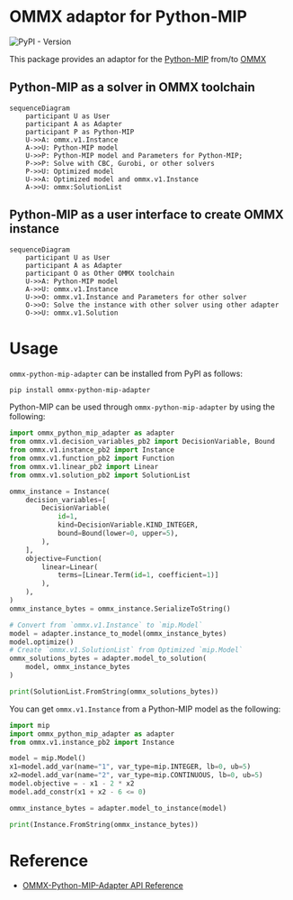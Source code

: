 OMMX adaptor for Python-MIP
============================
![PyPI - Version](https://img.shields.io/pypi/v/ommx-python-mip-adapter)

This package provides an adaptor for the [Python-MIP](https://www.python-mip.com/) from/to [OMMX](https://github.com/Jij-Inc/ommx)

Python-MIP as a solver in OMMX toolchain
-----------------------------------------
```mermaid
sequenceDiagram
    participant U as User
    participant A as Adapter
    participant P as Python-MIP
    U->>A: ommx.v1.Instance
    A->>U: Python-MIP model
    U->>P: Python-MIP model and Parameters for Python-MIP;
    P->>P: Solve with CBC, Gurobi, or other solvers
    P->>U: Optimized model
    U->>A: Optimized model and ommx.v1.Instance
    A->>U: ommx:SolutionList
```

Python-MIP as a user interface to create OMMX instance
-------------------------------------------------------
```mermaid
sequenceDiagram
    participant U as User
    participant A as Adapter
    participant O as Other OMMX toolchain
    U->>A: Python-MIP model
    A->>U: ommx.v1.Instance
    U->>O: ommx.v1.Instance and Parameters for other solver
    O->>O: Solve the instance with other solver using other adapter
    O->>U: ommx.v1.Solution
```

Usage
======
`ommx-python-mip-adapter` can be installed from PyPI as follows:

```bash
pip install ommx-python-mip-adapter
```

Python-MIP can be used through `ommx-python-mip-adapter` by using the following:

```python markdown-code-runner
import ommx_python_mip_adapter as adapter
from ommx.v1.decision_variables_pb2 import DecisionVariable, Bound
from ommx.v1.instance_pb2 import Instance
from ommx.v1.function_pb2 import Function
from ommx.v1.linear_pb2 import Linear
from ommx.v1.solution_pb2 import SolutionList

ommx_instance = Instance(
    decision_variables=[
        DecisionVariable(
            id=1,
            kind=DecisionVariable.KIND_INTEGER,
            bound=Bound(lower=0, upper=5),
        ),
    ],
    objective=Function(
        linear=Linear(
            terms=[Linear.Term(id=1, coefficient=1)]
        ),
    ),
)
ommx_instance_bytes = ommx_instance.SerializeToString()

# Convert from `ommx.v1.Instance` to `mip.Model`
model = adapter.instance_to_model(ommx_instance_bytes)
model.optimize()
# Create `ommx.v1.SolutionList` from Optimized `mip.Model`
ommx_solutions_bytes = adapter.model_to_solution(
    model, ommx_instance_bytes
)

print(SolutionList.FromString(ommx_solutions_bytes))
```
You can get `ommx.v1.Instance` from a Python-MIP model as the following:
```python markdown-code-runner
import mip
import ommx_python_mip_adapter as adapter
from ommx.v1.instance_pb2 import Instance

model = mip.Model()
x1=model.add_var(name="1", var_type=mip.INTEGER, lb=0, ub=5)
x2=model.add_var(name="2", var_type=mip.CONTINUOUS, lb=0, ub=5)
model.objective = - x1 - 2 * x2
model.add_constr(x1 + x2 - 6 <= 0)

ommx_instance_bytes = adapter.model_to_instance(model)

print(Instance.FromString(ommx_instance_bytes))
```

Reference
==============
- [OMMX-Python-MIP-Adapter API Reference](https://jij-inc.github.io/ommx-python-mip-adapter/index.html)
